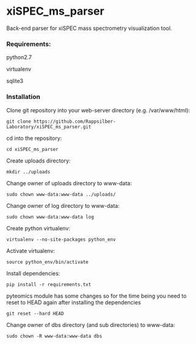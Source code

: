 # xiSPEC_ms_parser

Back-end parser for xiSPEC mass spectrometry visualization tool.


### Requirements:
python2.7

virtualenv

sqlite3

### Installation

Clone git repository into your web-server directory (e.g. /var/www/html):

```git clone https://github.com/Rappsilber-Laboratory/xiSPEC_ms_parser.git```

cd into the repository:

```cd xiSPEC_ms_parser```

Create uploads directory:

```mkdir ../uploads```

Change owner of uploads directory to www-data:

```sudo chown www-data:www-data ../uploads/```

Change owner of log directory to www-data:

```sudo chown www-data:www-data log```



Create python virtualenv:

```virtualenv --no-site-packages python_env```

Activate virtualenv:

```source python_env/bin/activate```

Install dependencies:

```pip install -r requirements.txt```

pyteomics module has some changes so for the time being you need to reset to HEAD again after installing the dependencies

```git reset --hard HEAD```


Change owner of dbs directory (and sub directories) to www-data:

```sudo chown -R www-data:www-data dbs```
